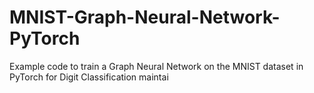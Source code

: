 # MNIST-Graph-Neural-Network-PyTorch

Example code to train a Graph Neural Network on the MNIST dataset in PyTorch for Digit Classification maintai